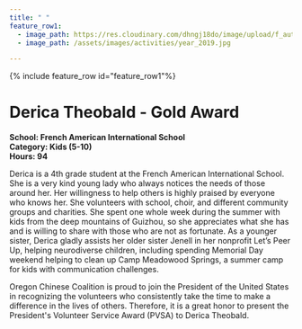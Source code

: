 ```yaml
---
title: " "
feature_row1:
  - image_path: https://res.cloudinary.com/dhngj18do/image/upload/f_auto,q_auto/v1/images/pvsa/2019_derica
  - image_path: /assets/images/activities/year_2019.jpg

---
```


{% include feature_row id="feature_row1"%}

# Derica Theobald - Gold Award

**School: French American International School**  
**Category: Kids (5-10)**  
**Hours: 94**  

Derica is a 4th grade student at the French American International School. She is a very kind young lady who always notices the needs of those around her. Her willingness to help others is highly praised by everyone who knows her. She volunteers with school, choir, and different community groups and charities. She spent one whole week during the summer with kids from the deep mountains of Guizhou, so she appreciates what she has and is willing to share with those who are not as fortunate. As a younger sister, Derica gladly assists her older sister Jenell in her nonprofit Let’s Peer Up, helping neurodiverse children, including spending Memorial Day weekend helping to clean up Camp Meadowood Springs, a summer camp for kids with communication challenges.

Oregon Chinese Coalition is proud to join the President of the United States in recognizing the volunteers who consistently take the time to make a difference in the lives of others. Therefore, it is a great honor to present the President's Volunteer Service Award (PVSA) to Derica Theobald.
